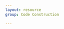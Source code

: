 ```yaml
---
layout: resource
group: Code Construction

---
```

<!-- General resources go here -->

<!-- ### Core -->

<!-- ### Intermediate -->

<!-- ### Advanced -->

<!-- ### Jedi -->
